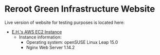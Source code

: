 # Reroot Green Infrastructure Website

Live version of website for testing purposes is located here: 
   * [E.H.'s AWS EC2 Instance](https://ec2-3-19-255-37.us-east-2.compute.amazonaws.com/New_Website/)
        * Instance information:
            * Operating system:  openSUSE Linux Leap 15.0
            * Nginx Web Server 1.14.2
            